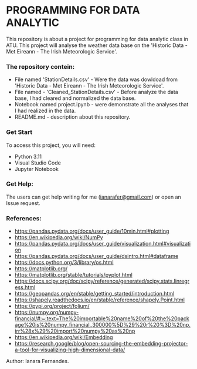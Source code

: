 # PROGRAMMING FOR DATA ANALYTIC

This repository is about a project for programming for data analytic class in ATU.
This project will analyse the weather data base on the 'Historic Data - Met Eireann - The Irish Meteorologic Service'.

### The repository contein:

- File named 'StationDetails.csv' - Were the data was dowldoad from 'Historic Data - Met Eireann - The Irish Meteorologic Service'.
- File named - 'Cleaned_StationDetails.csv' - Before analyze the data base, I had cleared and normalized the data base.
- Notebook named project.ipynb - were demonstrate all the analyses that I had realized in the data.
- README.md - description about this repository.


### Get Start

To access this project, you will need:

* Python 3.11
* Visual Studio Code
* Jupyter Notebook


### Get Help:

The users can get help writing for me (ianarafer@gmail.com) or open an Issue request.


### References:

- https://pandas.pydata.org/docs/user_guide/10min.html#plotting
- https://en.wikipedia.org/wiki/NumPy
- https://pandas.pydata.org/docs/user_guide/visualization.html#visualization
- https://pandas.pydata.org/docs/user_guide/dsintro.html#dataframe
- https://docs.python.org/3/library/os.html
- https://matplotlib.org/
- https://matplotlib.org/stable/tutorials/pyplot.html
- https://docs.scipy.org/doc/scipy/reference/generated/scipy.stats.linregress.html
- https://geopandas.org/en/stable/getting_started/introduction.html
- https://shapely.readthedocs.io/en/stable/reference/shapely.Point.html
- https://pypi.org/project/folium/
- https://numpy.org/numpy-financial/#:~:text=The%20importable%20name%20of%20the%20package%20is%20numpy_financial.,300000%5D%29%20r%20%3D%20np.irr%28x%29%20import%20numpy%20as%20np
- https://en.wikipedia.org/wiki/Embedding
- https://research.google/blog/open-sourcing-the-embedding-projector-a-tool-for-visualizing-high-dimensional-data/



Author: Ianara Fernandes.